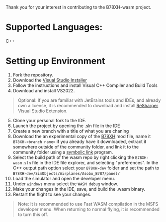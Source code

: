 Thank you for your interest in contributing to the B78XH-wasm project. 

# Supported Languages:
C++ 

# Setting up Environment
1. Fork the repository.
2. Download the [Visual Studio Installer](https://docs.microsoft.com/en-us/visualstudio/install/install-visual-studio?view=vs-2022)
3. Follow the instructions and install Visual C++ Compiler and Build Tools
4. Download and install VS2022.

> Optional: If you are familiar with JetBrains tools and IDEs, and already own a license, it is recommended to download 
> and install [ReSharper](https://www.jetbrains.com/resharper/) Visual Studio Extension.

5. Clone your personal fork to the IDE. 
6. Launch the project by opening the .sln file in the IDE
7. Create a new branch with a title of what you are chaning 
8. Download the an experimental copy of the [B78XH](https://github.com/Heavy-Division/B78XH/archive/refs/heads/experimental.zip) mod file, name it `B78XH-<branch name>` if you already have it downloaded, extract it somewhere outside of the community folder, and link it to the community folder using a [symbolic link](https://schinagl.priv.at/nt/hardlinkshellext/linkshellextension.html) program. 
10. Select the build path of the wasm repo by right clicking the `B78XH-wasm.sln` file in the IDE file explorer, and selecting "preferences". In the C++ output path option select your `B78XH-dev` folder and set the path to `B78XH-dev/SimObjects/Airplanes/Asobo_B787/panel/`
11. Load the simulator and open the developer menu. 
12. Under `windows` menu select the `WASM debug` window. 
13. Make your changes in the IDE, save, and build the .wasm binary. 
14. Restart the flight to see your changes. 

> Note: It is recommended to use Fast WASM compilation in the MSFS developer menu. When returning to normal flying, it is recommended to turn this off. 



